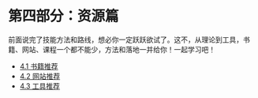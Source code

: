 # 第四部分：资源篇

前面说完了技能方法和路线，想必你一定跃跃欲试了。这不，从理论到工具，书籍、网站、课程一个都不能少，方法和落地一并给你！一起学习吧！

  - [4.1 书籍推荐](./book.md)
  - [4.2 网站推荐](./website.md)
  - [4.3 工具推荐](./tool.md)